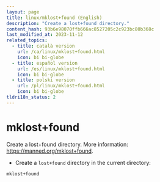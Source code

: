 ```yaml
---
layout: page
title: linux/mklost+found (English)
description: "Create a lost+found directory."
content_hash: 93b6e98070ffb666ac8527205c2c923bc80b368c
last_modified_at: 2023-11-12
related_topics:
  - title: català version
    url: /ca/linux/mklost+found.html
    icon: bi bi-globe
  - title: español version
    url: /es/linux/mklost+found.html
    icon: bi bi-globe
  - title: polski version
    url: /pl/linux/mklost+found.html
    icon: bi bi-globe
tldri18n_status: 2
---
```

# mklost+found

Create a lost+found directory.
More information: <https://manned.org/mklost+found>.

- Create a `lost+found` directory in the current directory:

`mklost+found`
